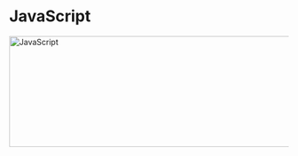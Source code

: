 # JavaScript
<div>
  <img src="https://itproger.com/img/news/1540394188.jpg" title="JavaScript" alt="JavaScript" width="600" height="200"/>&nbsp;
</div>





